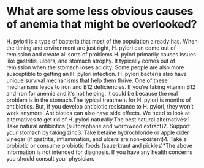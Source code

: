 # What are some less obvious causes of anemia that might be overlooked?

H. pylori is a type of bacteria that most of the population already has. When the timing and environment are just right, H. pylori can come out of remission and create all sorts of problems.H. pylori primarily causes issues like gastritis, ulcers, and stomach atrophy. It typically comes out of remission when the stomach loses acidity. Some people are also more susceptible to getting an H. pylori infection. H. pylori bacteria also have unique survival mechanisms that help them thrive. One of these mechanisms leads to iron and B12 deficiencies. If you’re taking vitamin B12 and iron for anemia and it’s not helping, it could be because the real problem is in the stomach.The typical treatment for H. pylori is months of antibiotics. But, if you develop antibiotic resistance to H. pylori, they won’t work anymore. Antibiotics can also have side effects. We need to look at alternatives to get rid of H. pylori naturally.The best natural alternatives:1. Take natural antibiotics (sulforaphane and wormwood extract)2. Support your stomach by taking zinc3. Take betaine hydrochloride or apple cider vinegar (if gastritis, inflammation, and ulcers are non-existent)4. Take a probiotic or consume probiotic foods (sauerkraut and pickles)*The above information is not intended for diagnosis. If you have any health concerns you should consult your physician.